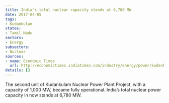 ```yaml
---
title: India's total nuclear capacity stands at 6,780 MW
date: 2017-04-05
tags:
- Kudankulam
states:
- Tamil Nadu
sectors:
- Energy
subsectors:
- Nuclear
sources:
- name: Economic Times
  url: http://economictimes.indiatimes.com/industry/energy/power/kudankulam-unit-2-begins-commercial-operation/articleshow/57942087.cms
details: []
---
```


The second unit of Kudankulam Nuclear Power Plant Project, with a capacity of 1,000 MW, became fully operational. India’s total nuclear power capacity in now stands at 6,780 MW.
